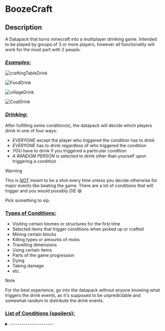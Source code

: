 # BoozeCraft

## Description

A Datapack that turns minecraft into a multiplayer drinking game. Intended to be played by groups of 3 or more players, however all functionality will work for the most part with 2 people.

### <ins> *Examples:* </ins>

![craftingTableDrink](https://github.com/user-attachments/assets/c62de3f3-1d1c-4724-b780-7b9a86dd49dd)

![FoodDrink](https://github.com/user-attachments/assets/f5b0821c-18a1-473d-b072-32a8309e8e32)

![villageDrink](https://github.com/user-attachments/assets/58dfc3fa-000d-4f9f-8ee3-5233741fc8d8)

![CoalDrink](https://github.com/user-attachments/assets/a583c98a-b7f3-4afc-850b-aa0cbd3d3a78)



###  <ins>_**Drinking:**_</ins>

After fulfilling some condition(s), the datapack will decide which players drink in one of four ways:

- *EVERYONE* except the player who triggered the condition has to drink
- *EVERYONE* has to drink regardless of who triggered the condition
- *YOU* have to drink if you triggered a particular condition
- *A RANDOM PERSON* is selected to drink other than yourself upon triggering a condition

>[!WARNING]
>This is <ins>*NOT*</ins> meant to be a shot every time unless you decide otherwise for major events like beating the game. There are a lot of conditions that will trigger and you would possibly *DIE* 😆
>
>Pick something to sip.

### <ins>Types of Conditions:</ins>

- Visiting certain biomes or structures for the first time
- Selected items that trigger conditions when picked up or crafted
- Mining certain blocks
- Killing types or amounts of mobs
- Travelling dimensions
- Using certain items
- Parts of the game progression
- Dying
- Taking damage
- etc.

>[!NOTE]
>For the best experience, go into the datapack without anyone knowing what triggers the drink events, as it's supposed to be unpredictable and somewhat random to distribute the drink events.


### <ins>List of Conditions (spoilers):</ins>  
<details> 
  <summary>----------------------</summary>
  
  - Obtaining the first crafting table makes everyone else except you drink
  - Entering the Nether for the first time makes you drink
  - Entering the End for the first time makes you drink
  - Entering a village for the first time makes you drink
  - Entering the stronghold for the first time makes you drink
  - Entering a Bastion for the first time makes you drink
  - Each person coinflips needing to drink once per day cycle
  - Mining a diamond ore has a 20% chance to make a random other person drink
  - Mining a coal ore block has a 3% chance of making you drink
  - Mining an iron ore block has a 4% chance of making you drink
  - Picking up the first diamond makes everyone except you drink
  - Mining an emerald ore has a 50% chance of making EVERYONE drink
  - Consuming an item (eat or drink) has a 3% chance of making everyone drink
  - Mining the first ancient debris makes everyone except you drink
  - Picking up a wheat seed has a 1% chance to make you drink
  - Making 4 villager trades makes you drink

</details>



